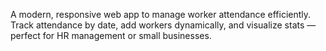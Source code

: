 A modern, responsive web app to manage worker attendance efficiently. Track attendance by date, add workers dynamically, and visualize stats — perfect for HR management or small businesses.
